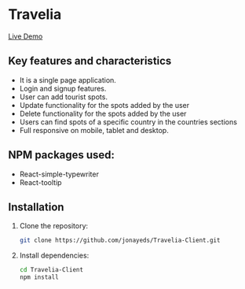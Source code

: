 
# Travelia
[Live Demo](https://travelia-3186e.web.app/)



## Key features and characteristics

- It is a single page application.
- Login and signup features.
- User can add tourist spots.
- Update functionality for the spots added by the user
- Delete functionality for the spots added by the user
- Users can find spots of a specific country in the countries sections 
- Full responsive on mobile, tablet and desktop. 



## NPM packages used:

- React-simple-typewriter
- React-tooltip

## Installation

1. Clone the repository:

   ```bash
   git clone https://github.com/jonayeds/Travelia-Client.git

2. Install dependencies:

   ```bash
   cd Travelia-Client
   npm install



